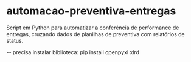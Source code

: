 # automacao-preventiva-entregas
Script em Python para automatizar a conferência de performance de entregas, cruzando dados de planilhas de preventiva com relatórios de status.

-- precisa instalar biblioteca: pip install openpyxl xlrd
